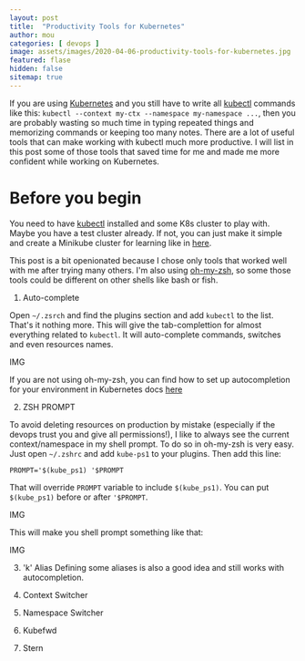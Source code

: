 ```yaml
---
layout: post
title:  "Productivity Tools for Kubernetes"
author: mou
categories: [ devops ]
image: assets/images/2020-04-06-productivity-tools-for-kubernetes.jpg
featured: flase
hidden: false
sitemap: true
---
```

If you are using [Kubernetes]() and you still have to write all [kubectl]() commands like this: `kubectl --context my-ctx --namespace my-namespace ...`, then you are probably wasting so much time in typing repeated things and memorizing commands or keeping too many notes. There are a lot of useful tools that can make working with kubectl much more productive. I will list in this post some of those tools that saved time for me and made me more confident while working on Kubernetes.

# Before you begin

You need to have [kubectl]() installed and some K8s cluster to play with. Maybe you have a test cluster already. If not, you can just make it simple and create a Minikube cluster for learning like in [here](https://kubernetes.io/docs/setup/learning-environment/minikube/).

This post is a bit openionated because I chose only tools that worked well with me after trying many others. I'm also using [oh-my-zsh](), so some those tools could be different on other shells like bash or fish.


1. Auto-complete

Open `~/.zsrch` and find the plugins section and add `kubectl` to the list. That's it nothing more. This will give the tab-complettion for almost everything related to `kubectl`. It will auto-complete commands, switches and even resources names.

IMG

If you are not using oh-my-zsh, you can find how to set up autocompletion for your environment in Kubernetes docs [here](https://kubernetes.io/docs/tasks/tools/install-kubectl/#enabling-shell-autocompletion)

2. ZSH PROMPT

To avoid deleting resources on production by mistake (especially if the devops trust you and give all permissions!), I like to always see the current context/namespace in my shell prompt. To do so in oh-my-zsh is very easy. Just open `~/.zshrc` and add `kube-ps1` to your plugins. Then add this line:

```
PROMPT='$(kube_ps1) '$PROMPT
```

That will override `PROMPT` variable to include `$(kube_ps1)`. You can put `$(kube_ps1)` before or after `'$PROMPT`.

IMG

This will make you shell prompt something like that:

IMG

3. 'k' Alias
Defining some aliases is also a good idea and still works with autocompletion. 

4. Context Switcher
5. Namespace Switcher
6. Kubefwd
7. Stern

